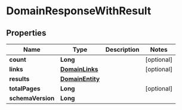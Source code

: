 

# DomainResponseWithResult


## Properties

| Name | Type | Description | Notes |
|------------ | ------------- | ------------- | -------------|
|**count** | **Long** |  |  [optional] |
|**links** | [**DomainLinks**](DomainLinks.md) |  |  [optional] |
|**results** | [**DomainEntity**](DomainEntity.md) |  |  |
|**totalPages** | **Long** |  |  [optional] |
|**schemaVersion** | **Long** |  |  |



